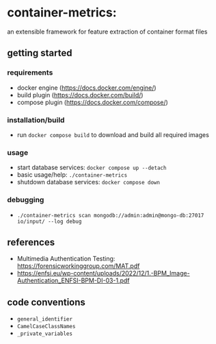 # **container-metrics**:
an extensible framework for feature extraction of container format files
## getting started
### requirements
- docker engine (https://docs.docker.com/engine/)
- build plugin (https://docs.docker.com/build/)
- compose plugin (https://docs.docker.com/compose/)
### installation/build
- run `docker compose build` to download and build all required images
### usage
- start database services: `docker compose up --detach`
- basic usage/help: `./container-metrics`
- shutdown database services: `docker compose down`
### debugging
- `./container-metrics scan mongodb://admin:admin@mongo-db:27017 io/input/ --log debug`
## references
- Multimedia Authentication Testing: https://forensicworkinggroup.com/MAT.pdf
- https://enfsi.eu/wp-content/uploads/2022/12/1.-BPM_Image-Authentication_ENFSI-BPM-DI-03-1.pdf
## code conventions
- `general_identifier`
- `CamelCaseClassNames`
- `_private_variables`
